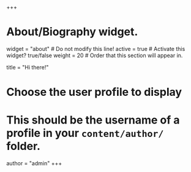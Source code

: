 +++
# About/Biography widget.
widget = "about"  # Do not modify this line!
active = true  # Activate this widget? true/false
weight = 20  # Order that this section will appear in.

title = "Hi there!"

# Choose the user profile to display
# This should be the username of a profile in your `content/author/` folder.
author = "admin"
+++
